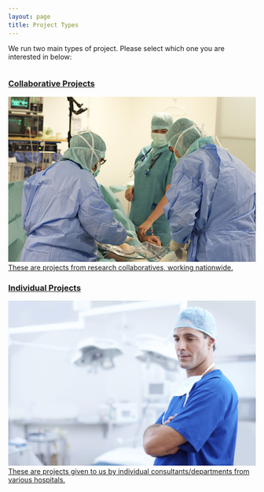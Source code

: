 ```yaml
---
layout: page
title: Project Types
---
```


We run two main types of project. Please select which one you are interested in below:

<div class="row small-up-1 medium-up-2" data-equalizer data-equalize-on="medium">
	<div class="column">
		<a href="{% link _pages/projects/collaborative.md %}">
			<div class="card" data-equalizer-watch>
				<div class="card-divider">
				    <h3>Collaborative Projects</h3>
				</div>
				<img src="/assets/img/project-group.jpg" />
				<div class="card-section">
					These are projects from research collaboratives, working nationwide.
				</div>
			</div>
		</a>
	</div>
	<div class="column">
		<a href="{% link _pages/projects/individual.md %}">
			<div class="card" data-equalizer-watch>
				<div class="card-divider">
				    <h3>Individual Projects</h3>
				</div>
				<img src="/assets/img/project-individual.jpg" />
				<div class="card-section">
					These are projects given to us by individual consultants/departments from various hospitals.
				</div>
			</div>
		</a>
	</div>
</div>
